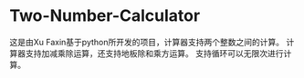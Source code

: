 # Two-Number-Calculator
这是由Xu Faxin基于python所开发的项目，计算器支持两个整数之间的计算。
计算器支持加减乘除运算，还支持地板除和乘方运算。
支持循环可以无限次进行计算。
